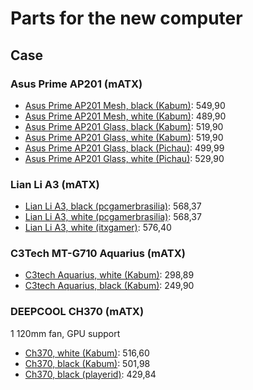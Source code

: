 # Parts for the new computer


## Case

### Asus Prime AP201 (mATX)

* [Asus Prime AP201 Mesh, black (Kabum)](https://www.kabum.com.br/produto/427921/gabinete-asus-prime-ap201-mesh-mini-tower-micro-atx-preto-90dc00g0-b30000): 549,90
* [Asus Prime AP201 Mesh, white (Kabum)](https://www.kabum.com.br/produto/427921/gabinete-asus-prime-ap201-mesh-mini-tower-micro-atx-preto-90dc00g0-b30000): 489,90
* [Asus Prime AP201 Glass, black (Kabum)](https://www.kabum.com.br/produto/427921/gabinete-asus-prime-ap201-mesh-mini-tower-micro-atx-preto-90dc00g0-b30000): 519,90
* [Asus Prime AP201 Glass, white (Kabum)](https://www.kabum.com.br/produto/427922/gabinete-asus-prime-ap201-mesh-mini-tower-micro-atx-branco-90dc00g3-b30000): 519,90
* [Asus Prime AP201 Glass, black (Pichau)](https://www.pichau.com.br/gabinete-gamer-asus-prime-case-ap201-mid-tower-lateral-de-vidro-com-1-fan-preto-90dc00g0-b30010): 499,99
* [Asus Prime AP201 Glass, white (Pichau)](https://www.pichau.com.br/gabinete-gamer-asus-prime-case-ap201-mid-tower-lateral-de-vidro-com-1-fan-branco-90dc00g3-b30010): 529,90

### Lian Li A3 (mATX)

* [Lian Li A3, black (pcgamerbrasilia)](https://www.pcgamerbrasilia.com.br/gabinete-minimalista-lian-li-a3-preto-usb-tipo-c-a3-matx-black): 568,37
* [Lian Li A3, white (pcgamerbrasilia)](https://www.pcgamerbrasilia.com.br/gabinete-minimalista-lian-li-a3-branco-usb-tipo-c-a3-matx-white): 568,37
* [Lian Li A3, white (itxgamer)](https://www.itxgamer.com.br/gabinete-gamer-redragon-lian-li-a3-matx-sem-fans-branco-a3-matx-white): 576,40

### C3Tech MT-G710 Aquarius (mATX)

* [C3tech Aquarius, white (Kabum)](https://www.kabum.com.br/produto/528630/gabinete-gamer-c3tech-aquarius-mt-g710-lateral-em-vidro-usb-3-0-branco-mt-g710wh): 298,89
* [C3tech Aquarius, black (Kabum)](https://www.kabum.com.br/produto/517696/gabinete-gamer-c3tech-gaming-aquarius-mt-g710bk-mini-tower-micro-atx-lateral-em-vidro-temperado-preto-mt-g710bk): 249,90


### DEEPCOOL CH370 (mATX)

1 120mm fan, GPU support

* [Ch370, white (Kabum)](https://www.kabum.com.br/produto/459711/gabinete-gamer-deepcool-ch370-wh-vidro-temperado-1x-fan-incluso-branco-r-ch370-whnam1-g-1): 516,60
* [Ch370, black (Kabum)](https://www.kabum.com.br/produto/459711/gabinete-gamer-deepcool-ch370-wh-vidro-temperado-1x-fan-incluso-branco-r-ch370-whnam1-g-1): 501,98
* [Ch370, black (playerid)](https://www.playerid.com.br/produto/gabinete-gamer-deepcool-ch370-r-ch370-bknam1-g-1.html): 429,84

